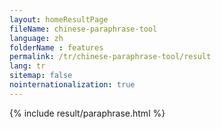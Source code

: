 ```yaml
---
layout: homeResultPage
fileName: chinese-paraphrase-tool
language: zh
folderName : features
permalink: /tr/chinese-paraphrase-tool/result
lang: tr
sitemap: false
nointernationalization: true
---
```

{% include result/paraphrase.html %}

<script src="/js/result/paraprashing.js" data-foldername="{{page.folderName}}" data-lang="{{page.lang}}"></script>